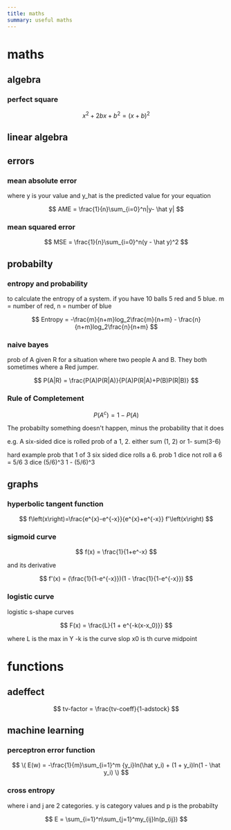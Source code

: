 ```yaml
---
title: maths
summary: useful maths
---
```


# maths

## algebra

### **perfect square**

$$
x^2 + 2bx + b^2 = (x+b)^2
$$


## linear algebra

## errors 

### mean absolute error

where y is your value and y_hat is the predicted value for your equation

$$
AME = \frac{1}{n}\sum_{i=0}^n|y- \hat y|
$$

### mean squared error

$$
MSE = \frac{1}{n}\sum_{i=0}^n(y - \hat y)^2
$$


## probabilty

### entropy and probability

to calculate the entropy of a system.
if you have 10 balls 5 red and 5 blue. m = number of red, n = number of blue

$$
Entropy = -\frac{m}{n+m}log_2\frac{m}{n+m} - \frac{n}{n+m}log_2\frac{n}{n+m}
$$

### naive bayes

prob of A given R
for a situation where two people A and B. They both sometimes where a Red jumper.


$$
P(A|R) = \frac{P(A)P(R|A)}{P(A)P(R|A)+P(B)P(R|B)}
$$



### **Rule of Completement**


$$
P(A^c) = 1 - P(A)
$$

The probabilty something doesn't happen, minus the probability that it does

e.g.
A six-sided dice is rolled
prob of a 1, 2. either sum (1, 2) or 1- sum(3-6)

hard example
prob that 1 of 3 six sided dice rolls a 6.
prob 1 dice not roll a 6 = 5/6 
3 dice (5/6)^3
1 - (5/6)^3


## graphs


### hyperbolic tangent function

$$
f\left(x\right)=\frac{e^{x}-e^{-x}}{e^{x}+e^{-x}}
f'\left(x\right)
$$

### sigmoid curve

$$
f(x) = \frac{1}{1+e^-x}
$$

and its derivative

$$
f'(x) = (\frac{1}{1-e^{-x}})(1 - \frac{1}{1-e^{-x}})
$$

### logistic curve 

logistic s-shape curves

$$
F(x) = \frac{L}{1 + e^{-k(x-x_0)}}
$$

where L is the max in Y
-k is the curve slop
x0 is th curve midpoint



# functions

## **adeffect**

$$
tv-factor = \frac{tv-coeff}{1-adstock}
$$

## machine learning 

### perceptron error function

$$
\( E(w) = -\frac{1}{m}\sum_{i=1}^m {y_i}ln(\hat y_i) + (1 + y_i)ln(1 - \hat y_i) \)
$$

### cross entropy
where i  and j are 2 categories. y is category values and p is the probabilty

$$
E = \sum_{i=1}^n\sum_{j=1}^my_{ij}ln(p_{ij})
$$
